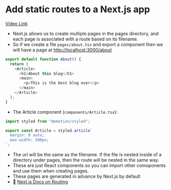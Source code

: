 # Add static routes to a Next.js app

[Video Link](https://egghead.io/lessons/egghead-add-static-routes-to-a-next-js-app?pl=build-a-blog-with-next-js-typescript-emotion-and-netlify-adcc)

- Next.js allows us to create multiple pages in the pages directory, and each page is associated with a route based on its filename.
- So if we create a file `pages/about.tsx` and export a component then we will have a page at <http://localhost:3000/about>

```js
export default function About() {
  return (
    <Article>
      <h1>About this blog</h1>
      <main>
        <p>This is the best blog ever</p>
      </main>
    </Article>
  );
}
```

- The Article component (`components/Article.tsx`):

```js
import styled from "@emotion/styled";

export const Article = styled.article`
  margin: 0 auto;
  max-width: 500px;
`;
```

- The url will be the same as the filename. If the file is nested inside of a directory under pages, then the route will be nested in the same way.
- These are just React components so you can import other comoponents and use them when creating pages.
- These pages are generated in advance by Next.js by default
- 📜 [Next.js Docs on Routing](https://nextjs.org/docs/routing/introduction)
